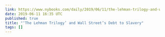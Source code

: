 ```yaml
---
link: https://www.nybooks.com/daily/2019/06/11/the-lehman-trilogy-and-wall-streets-debt-to-slavery/
date: 2019-06-11 16:35 UTC
published: true
title: "‘The Lehman Trilogy’ and Wall Street’s Debt to Slavery"
tags: []
---
```




